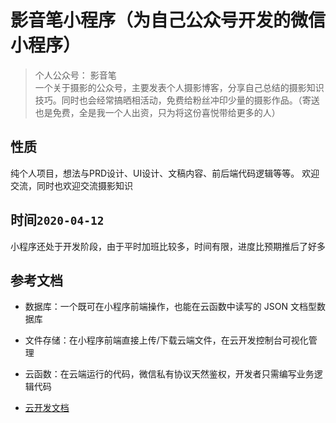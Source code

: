 <!--
 * @Author: your name
 * @Date: 2020-01-19 09:37:25
 * @LastEditTime: 2020-04-12 22:54:02
 * @LastEditors: Please set LastEditors
 * @Description: In User Settings Edit
 * @FilePath: /yingyinbiclound/README.md
 -->
# 影音笔小程序（为自己公众号开发的微信小程序）

> 个人公众号： 影音笔 <br />一个关于摄影的公众号，主要发表个人摄影博客，分享自己总结的摄影知识技巧。同时也会经常搞晒相活动，免费给粉丝冲印少量的摄影作品。（寄送也是免费，全是我一个人出资，只为将这份喜悦带给更多的人）
## 性质
纯个人项目，想法与PRD设计、UI设计、文稿内容、前后端代码逻辑等等。
欢迎交流，同时也欢迎交流摄影知识

## 时间`2020-04-12`

小程序还处于开发阶段，由于平时加班比较多，时间有限，进度比预期推后了好多

## 参考文档

- 数据库：一个既可在小程序前端操作，也能在云函数中读写的 JSON 文档型数据库
- 文件存储：在小程序前端直接上传/下载云端文件，在云开发控制台可视化管理
- 云函数：在云端运行的代码，微信私有协议天然鉴权，开发者只需编写业务逻辑代码

- [云开发文档](https://developers.weixin.qq.com/miniprogram/dev/wxcloud/basis/getting-started.html)

